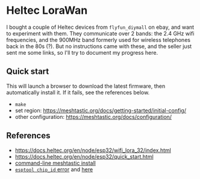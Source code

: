 # Heltec LoraWan

I bought a couple of Heltec devices from `flyfun_diymall` on ebay, and want
to experiment with them. They communicate over 2 bands: the 2.4 GHz wifi
frequencies, and the 900MHz band formerly used for wireless telephones back
in the 80s (?). But no instructions came with these, and the seller just
sent me some links, so I'll try to document my progress here.

## Quick start

This will launch a browser to download the latest firmware, then automatically
install it. If it fails, see the references below.

* `make`
* set region: <https://meshtastic.org/docs/getting-started/initial-config/>
* other configuration: <https://meshtastic.org/docs/configuration/>

## References
* <https://docs.heltec.org/en/node/esp32/wifi_lora_32/index.html>
* <https://docs.heltec.org/en/node/esp32/quick_start.html>
* [command-line meshtastic install](https://blog.habets.se/2024/01/Meshtastic-quick-setup.html)
* [`esptool chip_id` error](https://github.com/espressif/esptool/issues/784) and [here](https://bugzilla.redhat.com/show_bug.cgi?id=1955097)
